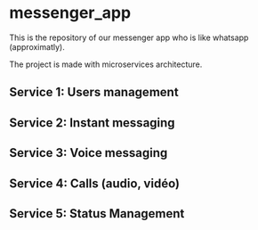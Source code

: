 # messenger_app

This is the repository of our messenger app who is like whatsapp (approximatly).

The project is made with microservices architecture.

## Service 1: Users management

## Service 2: Instant messaging

## Service 3: Voice messaging

## Service 4: Calls (audio, vidéo)

## Service 5: Status Management 